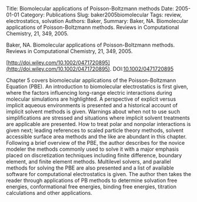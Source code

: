 Title: Biomolecular applications of Poisson-Boltzmann methods
Date: 2005-01-01
Category: Publications
Slug: baker2005biomolecular
Tags: review, electrostatics, solvation
Authors: Baker,
Summary: Baker, NA. Biomolecular applications of Poisson-Boltzmann methods. Reviews in Computational Chemistry, 21, 349, 2005. 

Baker, NA. Biomolecular applications of Poisson-Boltzmann methods. Reviews in Computational Chemistry, 21, 349, 2005. 

[http://doi.wiley.com/10.1002/0471720895](http://doi.wiley.com/10.1002/0471720895). DOI:[10.1002/0471720895](http://dx.doi.org/10.1002/0471720895)

Chapter 5 covers biomolecular applications of the Poisson-Boltzmann Equation (PBE). An introduction to biomolecular electrostatics is first given, where the factors influencing long-range electric interactions during molecular simulations are highlighted. A perspective of explicit versus implicit aqueous environments is presented and a historical account of implicit solvent methods is given. Warnings about when not to use such simplifications are stressed and situations where implicit solvent treatments are applicable are presented. How to treat polar and nonpolar interactions is given next; leading references to scaled particle theory methods, solvent accessible surface area methods and the like are abundant in this chapter. Following a brief overview of the PBE, the author describes for the novice modeler the methods commonly used to solve it with a major emphasis placed on discretization techniques including finite difference, boundary element, and finite element methods. Multilevel solvers, and parallel methods for solving the PBE are also presented and a list of available software for computational electrostatics is given. The author then takes the reader through applications of PB methods to determine solvation free energies, conformational free energies, binding free energies, titration calculations and other applications.
